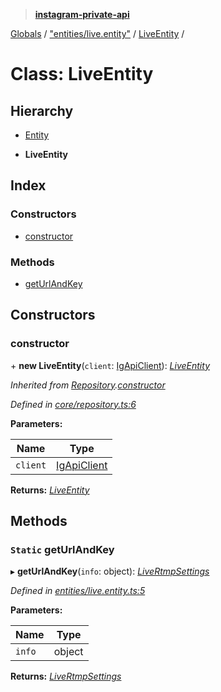 > **[instagram-private-api](../README.md)**

[Globals](../README.md) / ["entities/live.entity"](../modules/_entities_live_entity_.md) / [LiveEntity](_entities_live_entity_.liveentity.md) /

# Class: LiveEntity

## Hierarchy

  * [Entity](_core_entity_.entity.md)

  * **LiveEntity**

## Index

### Constructors

* [constructor](_entities_live_entity_.liveentity.md#constructor)

### Methods

* [getUrlAndKey](_entities_live_entity_.liveentity.md#static-geturlandkey)

## Constructors

###  constructor

\+ **new LiveEntity**(`client`: [IgApiClient](_core_client_.igapiclient.md)): *[LiveEntity](_entities_live_entity_.liveentity.md)*

*Inherited from [Repository](_core_repository_.repository.md).[constructor](_core_repository_.repository.md#constructor)*

*Defined in [core/repository.ts:6](https://github.com/dilame/instagram-private-api/blob/e9c516c/src/core/repository.ts#L6)*

**Parameters:**

Name | Type |
------ | ------ |
`client` | [IgApiClient](_core_client_.igapiclient.md) |

**Returns:** *[LiveEntity](_entities_live_entity_.liveentity.md)*

## Methods

### `Static` getUrlAndKey

▸ **getUrlAndKey**(`info`: object): *[LiveRtmpSettings](../interfaces/_types_live_obs_settings_.livertmpsettings.md)*

*Defined in [entities/live.entity.ts:5](https://github.com/dilame/instagram-private-api/blob/e9c516c/src/entities/live.entity.ts#L5)*

**Parameters:**

Name | Type |
------ | ------ |
`info` | object |

**Returns:** *[LiveRtmpSettings](../interfaces/_types_live_obs_settings_.livertmpsettings.md)*